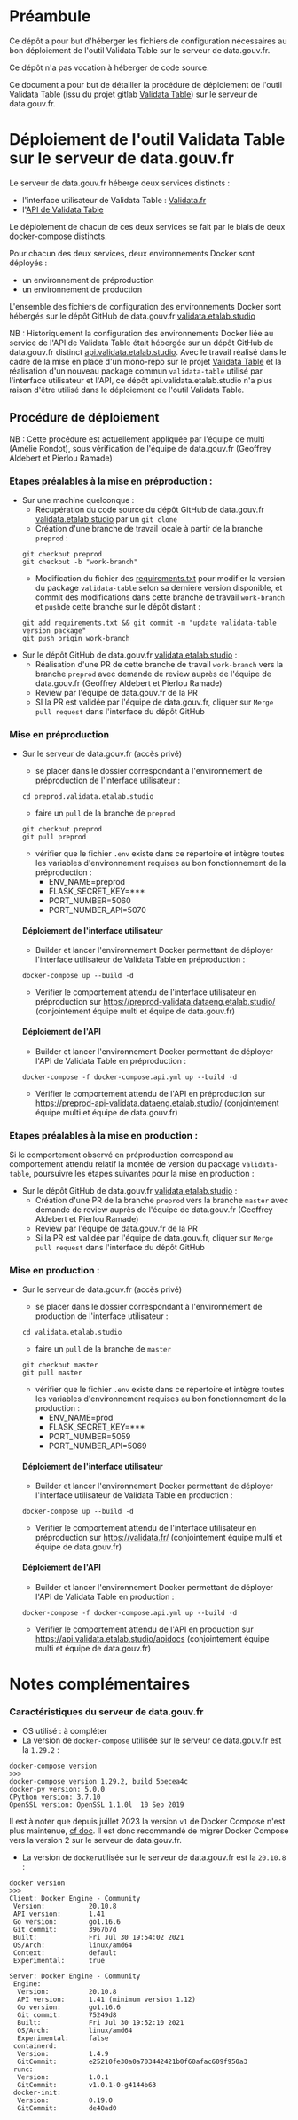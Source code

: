# Préambule
Ce dépôt a pour but d'héberger les fichiers de configuration nécessaires 
au bon déploiement de l'outil Validata Table sur le serveur de data.gouv.fr.

Ce dépôt n'a pas vocation à héberger de code source.

Ce document a pour but de détailler la procédure de déploiement de 
l'outil Validata Table (issu du projet gitlab [Validata Table](https://gitlab.com/validata-table/validata-table)) 
sur le serveur de data.gouv.fr.


# Déploiement de l'outil Validata Table sur le serveur de data.gouv.fr

Le serveur de data.gouv.fr héberge deux services distincts :
- l'interface utilisateur de Validata Table : [Validata.fr](https://validata.fr/)
- l'[API de Validata Table](https://api.validata.etalab.studio/apidocs)

Le déploiement de chacun de ces deux services se fait par le biais 
de deux docker-compose distincts.

Pour chacun des deux services, deux environnements Docker sont déployés :
- un environnement de préproduction
- un environnement de production

L'ensemble des fichiers de configuration des environnements Docker sont hébergés sur le dépôt 
GitHub de data.gouv.fr [validata.etalab.studio](https://github.com/etalab/validata.etalab.studio)

NB : Historiquement la configuration des environnements Docker liée au service de l'API de Validata
Table était hébergée sur un dépôt GitHub de data.gouv.fr distinct
[api.validata.etalab.studio](https://github.com/etalab/api.validata.etalab.studio).
Avec le travail réalisé dans le cadre de la mise en place d'un mono-repo 
sur le projet [Validata Table](https://gitlab.com/validata-table/validata-table) et la réalisation 
d'un nouveau package commun `validata-table` utilisé par l'interface utilisateur et l'API, ce dépôt 
api.validata.etalab.studio n'a plus raison d'être utilisé dans le déploiement de l'outil Validata Table.

## Procédure de déploiement

NB : Cette procédure est actuellement appliquée par l'équipe de multi (Amélie Rondot), 
sous vérification de l'équipe de data.gouv.fr (Geoffrey Aldebert et Pierlou Ramade)

### Etapes préalables à la mise en préproduction :
- Sur une machine quelconque :
  - Récupération du code source du dépôt GitHub de data.gouv.fr [validata.etalab.studio](https://github.com/etalab/validata.etalab.studio)
    par un `git clone`
  - Création d'une branche de travail locale à partir de la branche `preprod` : 
  ```
  git checkout preprod
  git checkout -b "work-branch"
  ```
  - Modification du fichier des [requirements.txt](https://github.com/etalab/validata.etalab.studio/blob/766ac9bf46ca6202a0f0b29e55f287fbf5f09dc4/requirements.txt) 
  pour modifier la version du package `validata-table` selon sa dernière version disponible, 
  et commit des modifications dans cette branche de travail `work-branch` et `push`de cette branche sur le dépôt 
  distant :
  ```
  git add requirements.txt && git commit -m "update validata-table version package"
  git push origin work-branch
  ```
- Sur le dépôt GitHub de data.gouv.fr [validata.etalab.studio](https://github.com/etalab/validata.etalab.studio) : 
  - Réalisation d'une PR de cette branche de travail `work-branch` vers la branche `preprod` 
  avec demande de review auprès de l'équipe de data.gouv.fr (Geoffrey Aldebert et Pierlou Ramade)
  - Review par l'équipe de data.gouv.fr de la PR
  - SI la PR est validée par l'équipe de data.gouv.fr, cliquer sur `Merge pull request` dans l'interface du dépôt GitHub

### Mise en préproduction
- Sur le serveur de data.gouv.fr (accès privé)
  - se placer dans le dossier correspondant à l'environnement de préproduction 
  de l'interface utilisateur :
  ```commandline
  cd preprod.validata.etalab.studio
  ```
  - faire un `pull` de la branche de `preprod`
  ```commandline
  git checkout preprod
  git pull preprod
  ```
  - vérifier que le fichier `.env` existe dans ce répertoire et intègre toutes 
  les variables d'environnement requises au bon fonctionnement de la préproduction :
    - ENV_NAME=preprod
    - FLASK_SECRET_KEY=***
    - PORT_NUMBER=5060
    - PORT_NUMBER_API=5070
  
  #### Déploiement de l'interface utilisateur
  - Builder et lancer l'environnement Docker permettant de déployer 
  l'interface utilisateur de Validata Table en préproduction :
  ```
  docker-compose up --build -d
  ```
  - Vérifier le comportement attendu de l'interface utilisateur en préproduction sur
  https://preprod-validata.dataeng.etalab.studio/
  (conjointement équipe multi et équipe de data.gouv.fr)

  #### Déploiement de l'API
  - Builder et lancer l'environnement Docker permettant de déployer 
  l'API de Validata Table en préproduction :
  ```
  docker-compose -f docker-compose.api.yml up --build -d
  ```
  - Vérifier le comportement attendu de l'API en préproduction sur
  https://preprod-api-validata.dataeng.etalab.studio/ 
  (conjointement équipe multi et équipe de data.gouv.fr)

### Etapes préalables à la mise en production :
Si le comportement observé en préproduction correspond au comportement attendu
relatif la montée de version du package `validata-table`, poursuivre les étapes suivantes
pour la mise en production :

- Sur le dépôt GitHub de data.gouv.fr [validata.etalab.studio](https://github.com/etalab/validata.etalab.studio) : 
  - Création d'une PR de la branche `preprod` vers la branche `master` 
  avec demande de review auprès de l'équipe de data.gouv.fr (Geoffrey Aldebert et Pierlou Ramade)
  - Review par l'équipe de data.gouv.fr de la PR
  - Si la PR est validée par l'équipe de data.gouv.fr, cliquer sur `Merge pull request` dans l'interface du dépôt GitHub

### Mise en production :
- Sur le serveur de data.gouv.fr (accès privé)
  - se placer dans le dossier correspondant à l'environnement de production 
  de l'interface utilisateur :
  ```commandline
  cd validata.etalab.studio
  ```
  - faire un `pull` de la branche de `master`
  ```commandline
  git checkout master
  git pull master
  ```
  - vérifier que le fichier `.env` existe dans ce répertoire et intègre toutes 
  les variables d'environnement requises au bon fonctionnement de la production :
    - ENV_NAME=prod
    - FLASK_SECRET_KEY=***
    - PORT_NUMBER=5059
    - PORT_NUMBER_API=5069
  
  #### Déploiement de l'interface utilisateur
  - Builder et lancer l'environnement Docker permettant de déployer 
  l'interface utilisateur de Validata Table en production :
  ```
  docker-compose up --build -d
  ```
  - Vérifier le comportement attendu de l'interface utilisateur en préproduction sur
  https://validata.fr/
  (conjointement équipe multi et équipe de data.gouv.fr)

  #### Déploiement de l'API
  - Builder et lancer l'environnement Docker permettant de déployer 
  l'API de Validata Table en production :
  ```
  docker-compose -f docker-compose.api.yml up --build -d
  ```
  - Vérifier le comportement attendu de l'API en production sur
  https://api.validata.etalab.studio/apidocs
  (conjointement équipe multi et équipe de data.gouv.fr)
  
# Notes complémentaires
### Caractéristiques du serveur de data.gouv.fr
- OS utilisé : à compléter
- La version de `docker-compose` utilisée sur le serveur de data.gouv.fr est la `1.29.2` :
```
docker-compose version
>>>
docker-compose version 1.29.2, build 5becea4c
docker-py version: 5.0.0
CPython version: 3.7.10
OpenSSL version: OpenSSL 1.1.0l  10 Sep 2019
```
Il est à noter que depuis juillet 2023 la version `v1` de Docker Compose 
n'est plus maintenue, [cf doc](https://docs.docker.com/compose/).
Il est donc recommandé de migrer Docker Compose vers la version 2 sur le serveur de data.gouv.fr.

- La version de `docker`utilisée sur le serveur de data.gouv.fr est la `20.10.8` :
```
docker version
>>>
Client: Docker Engine - Community
 Version:           20.10.8
 API version:       1.41
 Go version:        go1.16.6
 Git commit:        3967b7d
 Built:             Fri Jul 30 19:54:02 2021
 OS/Arch:           linux/amd64
 Context:           default
 Experimental:      true

Server: Docker Engine - Community
 Engine:
  Version:          20.10.8
  API version:      1.41 (minimum version 1.12)
  Go version:       go1.16.6
  Git commit:       75249d8
  Built:            Fri Jul 30 19:52:10 2021
  OS/Arch:          linux/amd64
  Experimental:     false
 containerd:
  Version:          1.4.9
  GitCommit:        e25210fe30a0a703442421b0f60afac609f950a3
 runc:
  Version:          1.0.1
  GitCommit:        v1.0.1-0-g4144b63
 docker-init:
  Version:          0.19.0
  GitCommit:        de40ad0
```
